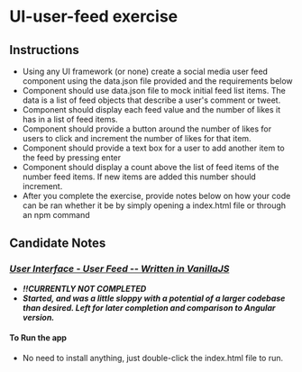 # UI-user-feed exercise

## Instructions

- Using any UI framework (or none) create a social media user feed component using the data.json file provided and the requirements below
- Component should use data.json file to mock initial feed list items. The data is a list of feed objects that describe a user's comment or tweet.
- Component should display each feed value and the number of likes it has in a list of feed items.
- Component should provide a button around the number of likes for users to click and increment the number of likes for that item.
- Component should provide a text box for a user to add another item to the feed by pressing enter
- Component should display a count above the list of feed items of the number feed items. If new items are added this number should increment.
- After you complete the exercise, provide notes below on how your code can be ran whether it be by simply opening a index.html file or through an npm command

## Candidate Notes

### *__[User Interface - User Feed -- Written in VanillaJS](https://github.com/rdhammack88/interview-exercises/tree/master/UI-user-feed)__*

- *__!!CURRENTLY NOT COMPLETED__*
- *__Started, and was a little sloppy with a potential of a larger codebase than desired. Left for later completion and comparison to Angular version.__*

#### To Run the app

- No need to install anything, just double-click the index.html file to run.
